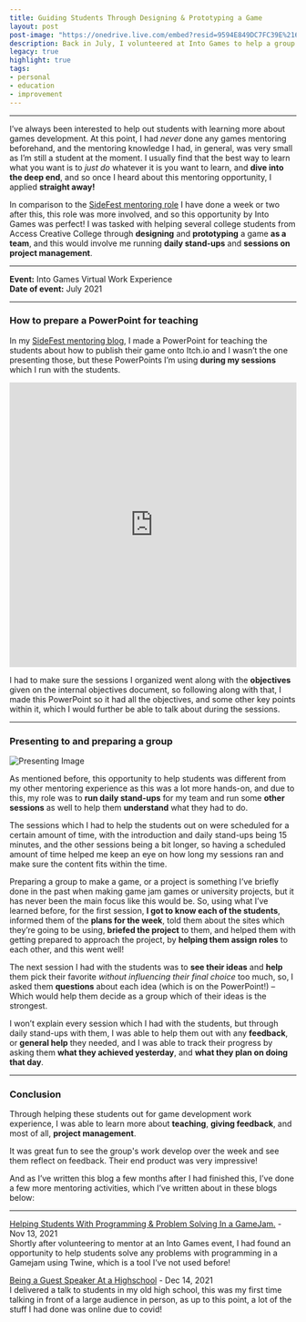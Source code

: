 ```yaml
---
title: Guiding Students Through Designing & Prototyping a Game
layout: post
post-image: "https://onedrive.live.com/embed?resid=9594E849DC7FC39E%2161080&authkey=%21ACwjn5nGL3XciW0&width=1920&height=1634"
description: Back in July, I volunteered at Into Games to help a group of students with project management for designing and prototyping a mining game loop. This was my first ever mentoring experience.
legacy: true
highlight: true
tags:
- personal
- education
- improvement
---
```


---

I’ve always been interested to help out students with learning more about games development.
At this point, I had *never* done any games mentoring beforehand, and the mentoring knowledge I had, in general, was very small as I’m still a student at the moment. I usually find that the best way to learn what you want is to *just do* whatever it is you want to learn, and **dive into the deep end**, and so once I heard about this mentoring opportunity, I applied **straight away!**

In comparison to the [SideFest mentoring role](/blog/helping-students-with-a-gamejam/) I have done a week or two after this, this role was more involved, and so this opportunity by Into Games was perfect! I was tasked with helping several college students from Access Creative College through **designing** and **prototyping** a game **as a team**, and this would involve me running **daily stand-ups** and **sessions on project management**.

---

**Event:** Into Games Virtual Work Experience  
**Date of event:** July 2021

---

### How to prepare a PowerPoint for teaching

In my [SideFest mentoring blog](/blog/helping-students-with-a-gamejam/), I made a PowerPoint for teaching the students about how to publish their game onto Itch.io and I wasn’t the one presenting those, but these PowerPoints I’m using **during my sessions** which I run with the students.
<iframe src="https://onedrive.live.com/embed?cid=9594E849DC7FC39E&amp;resid=9594E849DC7FC39E%2156792&amp;authkey=AFdKFj89onXb39I&amp;em=2&amp;wdAr=1.7777777777777777" width="100%" height="500px" frameborder="0">This is an embedded <a target="_blank" href="https://office.com">Microsoft Office</a> presentation, powered by <a target="_blank" href="https://office.com/webapps">Office</a>.</iframe>

I had to make sure the sessions I organized went along with the **objectives** given on the internal objectives document, so following along with that, I made this PowerPoint so it had all the objectives, and some other key points within it, which I would further be able to talk about during the sessions.

---

### Presenting to and preparing a group

![Presenting Image](https://onedrive.live.com/embed?resid=9594E849DC7FC39E%2161081&authkey=%21APUH9L0mmZX6nF4&width=1600&height=645)

As mentioned before, this opportunity to help students was different from my other mentoring experience as this was a lot more hands-on, and due to this, my role was to **run daily stand-ups** for my team and run some **other sessions** as well to help them **understand** what they had to do.

The sessions which I had to help the students out on were scheduled for a certain amount of time, with the introduction and daily stand-ups being 15 minutes, and the other sessions being a bit longer, so having a scheduled amount of time helped me keep an eye on how long my sessions ran and make sure the content fits within the time.

Preparing a group to make a game, or a project is something I’ve briefly done in the past when making game jam games or university projects, but it has never been the main focus like this would be.
So, using what I’ve learned before, for the first session, **I got to know each of the students**, informed them of the **plans for the week**, told them about the sites which they’re going to be using, **briefed the project** to them, and helped them with getting prepared to approach the project, by **helping them assign roles** to each other, and this went well!

The next session I had with the students was to **see their ideas** and **help** them pick their favorite *without influencing their final choice* too much, so, I asked them **questions** about each idea (which is on the PowerPoint!) – Which would help them decide as a group which of their ideas is the strongest.

I won’t explain every session which I had with the students, but through daily stand-ups with them, I was able to help them out with any **feedback**, or **general help** they needed, and I was able to track their progress by asking them **what they achieved yesterday**, and **what they plan on doing that day**.

---

### Conclusion

Through helping these students out for game development work experience, I was able to learn more about **teaching**, **giving feedback**, and most of all, **project management**.

It was great fun to see the group's work develop over the week and see them reflect on feedback.
Their end product was very impressive!

And as I’ve written this blog a few months after I had finished this, I’ve done a few more mentoring activities, which I’ve written about in these blogs below:

---

[Helping Students With Programming & Problem Solving In a GameJam.](/blog/helping-students-with-a-gamejam/) - Nov 13, 2021  
Shortly after volunteering to mentor at an Into Games event, I had found an opportunity to help students solve any problems with programming in a Gamejam using Twine, which is a tool I’ve not used before!

[Being a Guest Speaker At a Highschool](/blog/i-gave-a-talk-in-person-for-the-first-time) - Dec 14, 2021  
I delivered a talk to students in my old high school, this was my first time talking in front of a large audience in person, as up to this point, a lot of the stuff I had done was online due to covid!